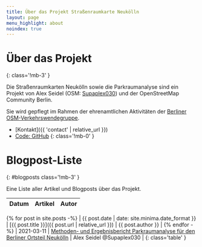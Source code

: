 ```yaml
---
title: Über das Projekt Straßenraumkarte Neukölln
layout: page
menu_highlight: about
noindex: true
---
```


<div class="notice mb-12">

# Über das Projekt

{: class='!mb-3' }

Die Straßenraumkarten Neukölln sowie die Parkraumanalyse sind ein Projekt von Alex Seidel (OSM: [Supaplex030](https://www.openstreetmap.org/user/Supaplex030/)) und der OpenStreetMap Community Berlin.

Sie wird gepflegt im Rahmen der ehrenamtlichen Aktivitäten der [Berliner OSM-Verkehrswendegruppe](https://wiki.openstreetmap.org/wiki/Berlin/Verkehrswende).

- [Kontakt]({{ 'contact' | relative_url }})
- [Code: GitHub](https://github.com/SupaplexOSM/strassenraumkarte-neukoelln/)
  {: class='!mb-0' }

</div>

# Blogpost-Liste

{: #blogposts class='!mb-3' }

Eine Liste aller Artikel und Blogposts über das Projekt.

| Datum | Artikel | Autor |
| ----- | ------- | ----- |
{% for post in site.posts -%}
| <span class='text-gray-400 whitespace-nowrap'>{{ post.date | date: site.minima.date_format }}</span> | [{{ post.title }}]({{ post.url | relative_url }}) | {{ post.author }} |
{% endfor -%}
| <span class='text-gray-400 whitespace-nowrap'>2021-03-11</span> | [Methoden- und Ergebnisbericht Parkraumanalyse für den Berliner Ortsteil Neukölln](parkraumkarte/report) | Alex Seidel @Supaplex030 |
{: class='table' }
